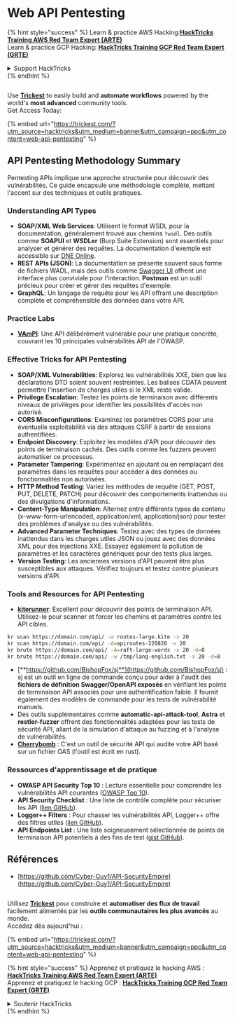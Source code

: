 # Web API Pentesting

{% hint style="success" %}
Learn & practice AWS Hacking:<img src="../../.gitbook/assets/arte.png" alt="" data-size="line">[**HackTricks Training AWS Red Team Expert (ARTE)**](https://training.hacktricks.xyz/courses/arte)<img src="../../.gitbook/assets/arte.png" alt="" data-size="line">\
Learn & practice GCP Hacking: <img src="../../.gitbook/assets/grte.png" alt="" data-size="line">[**HackTricks Training GCP Red Team Expert (GRTE)**<img src="../../.gitbook/assets/grte.png" alt="" data-size="line">](https://training.hacktricks.xyz/courses/grte)

<details>

<summary>Support HackTricks</summary>

* Check the [**subscription plans**](https://github.com/sponsors/carlospolop)!
* **Join the** 💬 [**Discord group**](https://discord.gg/hRep4RUj7f) or the [**telegram group**](https://t.me/peass) or **follow** us on **Twitter** 🐦 [**@hacktricks\_live**](https://twitter.com/hacktricks\_live)**.**
* **Share hacking tricks by submitting PRs to the** [**HackTricks**](https://github.com/carlospolop/hacktricks) and [**HackTricks Cloud**](https://github.com/carlospolop/hacktricks-cloud) github repos.

</details>
{% endhint %}

<figure><img src="../../.gitbook/assets/image (48).png" alt=""><figcaption></figcaption></figure>

Use [**Trickest**](https://trickest.com/?utm\_source=hacktricks\&utm\_medium=text\&utm\_campaign=ppc\&utm\_term=trickest\&utm\_content=web-api-pentesting) to easily build and **automate workflows** powered by the world's **most advanced** community tools.\
Get Access Today:

{% embed url="https://trickest.com/?utm_source=hacktricks&utm_medium=banner&utm_campaign=ppc&utm_content=web-api-pentesting" %}

## API Pentesting Methodology Summary

Pentesting APIs implique une approche structurée pour découvrir des vulnérabilités. Ce guide encapsule une méthodologie complète, mettant l'accent sur des techniques et outils pratiques.

### **Understanding API Types**

* **SOAP/XML Web Services**: Utilisent le format WSDL pour la documentation, généralement trouvé aux chemins `?wsdl`. Des outils comme **SOAPUI** et **WSDLer** (Burp Suite Extension) sont essentiels pour analyser et générer des requêtes. La documentation d'exemple est accessible sur [DNE Online](http://www.dneonline.com/calculator.asmx).
* **REST APIs (JSON)**: La documentation se présente souvent sous forme de fichiers WADL, mais des outils comme [Swagger UI](https://swagger.io/tools/swagger-ui/) offrent une interface plus conviviale pour l'interaction. **Postman** est un outil précieux pour créer et gérer des requêtes d'exemple.
* **GraphQL**: Un langage de requête pour les API offrant une description complète et compréhensible des données dans votre API.

### **Practice Labs**

* [**VAmPI**](https://github.com/erev0s/VAmPI): Une API délibérément vulnérable pour une pratique concrète, couvrant les 10 principales vulnérabilités API de l'OWASP.

### **Effective Tricks for API Pentesting**

* **SOAP/XML Vulnerabilities**: Explorez les vulnérabilités XXE, bien que les déclarations DTD soient souvent restreintes. Les balises CDATA peuvent permettre l'insertion de charges utiles si le XML reste valide.
* **Privilege Escalation**: Testez les points de terminaison avec différents niveaux de privilèges pour identifier les possibilités d'accès non autorisé.
* **CORS Misconfigurations**: Examinez les paramètres CORS pour une éventuelle exploitabilité via des attaques CSRF à partir de sessions authentifiées.
* **Endpoint Discovery**: Exploitez les modèles d'API pour découvrir des points de terminaison cachés. Des outils comme les fuzzers peuvent automatiser ce processus.
* **Parameter Tampering**: Expérimentez en ajoutant ou en remplaçant des paramètres dans les requêtes pour accéder à des données ou fonctionnalités non autorisées.
* **HTTP Method Testing**: Variez les méthodes de requête (GET, POST, PUT, DELETE, PATCH) pour découvrir des comportements inattendus ou des divulgations d'informations.
* **Content-Type Manipulation**: Alternez entre différents types de contenu (x-www-form-urlencoded, application/xml, application/json) pour tester des problèmes d'analyse ou des vulnérabilités.
* **Advanced Parameter Techniques**: Testez avec des types de données inattendus dans les charges utiles JSON ou jouez avec des données XML pour des injections XXE. Essayez également la pollution de paramètres et les caractères génériques pour des tests plus larges.
* **Version Testing**: Les anciennes versions d'API peuvent être plus susceptibles aux attaques. Vérifiez toujours et testez contre plusieurs versions d'API.

### **Tools and Resources for API Pentesting**

* [**kiterunner**](https://github.com/assetnote/kiterunner): Excellent pour découvrir des points de terminaison API. Utilisez-le pour scanner et forcer les chemins et paramètres contre les API cibles.
```bash
kr scan https://domain.com/api/ -w routes-large.kite -x 20
kr scan https://domain.com/api/ -A=apiroutes-220828 -x 20
kr brute https://domain.com/api/ -A=raft-large-words -x 20 -d=0
kr brute https://domain.com/api/ -w /tmp/lang-english.txt -x 20 -d=0
```
* [**https://github.com/BishopFox/sj**](https://github.com/BishopFox/sj) : sj est un outil en ligne de commande conçu pour aider à l'audit des **fichiers de définition Swagger/OpenAPI exposés** en vérifiant les points de terminaison API associés pour une authentification faible. Il fournit également des modèles de commande pour les tests de vulnérabilité manuels.
* Des outils supplémentaires comme **automatic-api-attack-tool**, **Astra** et **restler-fuzzer** offrent des fonctionnalités adaptées pour les tests de sécurité API, allant de la simulation d'attaque au fuzzing et à l'analyse de vulnérabilités.
* [**Cherrybomb**](https://github.com/blst-security/cherrybomb) : C'est un outil de sécurité API qui audite votre API basé sur un fichier OAS (l'outil est écrit en rust).

### **Ressources d'apprentissage et de pratique**

* **OWASP API Security Top 10** : Lecture essentielle pour comprendre les vulnérabilités API courantes ([OWASP Top 10](https://github.com/OWASP/API-Security/blob/master/2019/en/dist/owasp-api-security-top-10.pdf)).
* **API Security Checklist** : Une liste de contrôle complète pour sécuriser les API ([lien GitHub](https://github.com/shieldfy/API-Security-Checklist)).
* **Logger++ Filters** : Pour chasser les vulnérabilités API, Logger++ offre des filtres utiles ([lien GitHub](https://github.com/bnematzadeh/LoggerPlusPlus-API-Filters)).
* **API Endpoints List** : Une liste soigneusement sélectionnée de points de terminaison API potentiels à des fins de test ([gist GitHub](https://gist.github.com/yassineaboukir/8e12adefbd505ef704674ad6ad48743d)).

## Références

* [https://github.com/Cyber-Guy1/API-SecurityEmpire](https://github.com/Cyber-Guy1/API-SecurityEmpire)

<figure><img src="../../.gitbook/assets/image (48).png" alt=""><figcaption></figcaption></figure>

Utilisez [**Trickest**](https://trickest.com/?utm\_source=hacktricks\&utm\_medium=text\&utm\_campaign=ppc\&utm\_term=trickest\&utm\_content=web-api-pentesting) pour construire et **automatiser des flux de travail** facilement alimentés par les **outils communautaires les plus avancés** au monde.\
Accédez dès aujourd'hui :

{% embed url="https://trickest.com/?utm_source=hacktricks&utm_medium=banner&utm_campaign=ppc&utm_content=web-api-pentesting" %}

{% hint style="success" %}
Apprenez et pratiquez le hacking AWS :<img src="../../.gitbook/assets/arte.png" alt="" data-size="line">[**HackTricks Training AWS Red Team Expert (ARTE)**](https://training.hacktricks.xyz/courses/arte)<img src="../../.gitbook/assets/arte.png" alt="" data-size="line">\
Apprenez et pratiquez le hacking GCP : <img src="../../.gitbook/assets/grte.png" alt="" data-size="line">[**HackTricks Training GCP Red Team Expert (GRTE)**<img src="../../.gitbook/assets/grte.png" alt="" data-size="line">](https://training.hacktricks.xyz/courses/grte)

<details>

<summary>Soutenir HackTricks</summary>

* Consultez les [**plans d'abonnement**](https://github.com/sponsors/carlospolop) !
* **Rejoignez le** 💬 [**groupe Discord**](https://discord.gg/hRep4RUj7f) ou le [**groupe telegram**](https://t.me/peass) ou **suivez-nous sur** **Twitter** 🐦 [**@hacktricks\_live**](https://twitter.com/hacktricks\_live)**.**
* **Partagez des astuces de hacking en soumettant des PRs aux** [**HackTricks**](https://github.com/carlospolop/hacktricks) et [**HackTricks Cloud**](https://github.com/carlospolop/hacktricks-cloud) dépôts GitHub.

</details>
{% endhint %}
